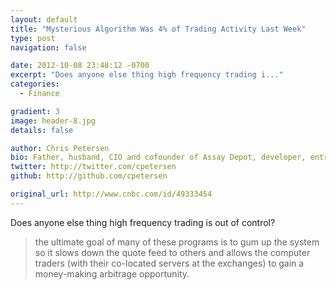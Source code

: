 ```yaml
---
layout: default
title: "Mysterious Algorithm Was 4% of Trading Activity Last Week"
type: post
navigation: false

date: 2012-10-08 23:48:12 -0700
excerpt: "Does anyone else thing high frequency trading i..."
categories:
  - Finance

gradient: 3
image: header-8.jpg
details: false

author: Chris Petersen
bio: Father, husband, CIO and cofounder of Assay Depot, developer, entrepreneur and technologist.
twitter: http://twitter.com/cpetersen
github: http://github.com/cpetersen

original_url: http://www.cnbc.com/id/49333454
---
```



Does anyone else thing high frequency trading is out of control?

 > the ultimate goal of many of these programs is to gum up the system so it slows down the quote feed to others and allows the computer traders (with their co-located servers at the exchanges) to gain a money-making arbitrage opportunity.

